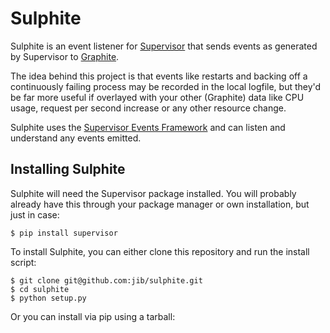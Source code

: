 Sulphite
========

Sulphite is an event listener for [Supervisor][supervisor] that sends events as generated 
by Supervisor to [Graphite][graphite].

The idea behind this project is that events like restarts and backing off a continuously
failing process may be recorded in the local logfile, but they'd be far more useful if
overlayed with your other (Graphite) data like CPU usage, request per second increase or
any other resource change.

Sulphite uses the [Supervisor Events Framework][supervisor_events] and can listen and
understand any events emitted.


Installing Sulphite
-------------------

Sulphite will need the Supervisor package installed. You will probably already
have this through your package manager or own installation, but just in case:

```
$ pip install supervisor
```

To install Sulphite, you can either clone this repository and run the install script:

```
$ git clone git@github.com:jib/sulphite.git
$ cd sulphite
$ python setup.py
```

Or you can install via pip using a tarball:

```


```




[supervisor]: https://github.com/Supervisor/supervisor
[supervisor_events]: http://supervisord.org/events.html
[graphite]: https://github.com/graphite-project/graphite-web